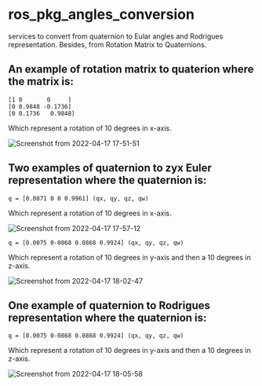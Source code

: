 # ros_pkg_angles_conversion
services to convert from quaternion to Eular angles and Rodrigues representation. Besides, from  Rotation Matrix to Quaternions.

## An example of rotation matrix to quaterion where the matrix is:

```
[1 0       0     ]
[0 0.9848 -0.1736]
[0 0.1736   0.9848] 
```
Which represent a rotation of 10 degrees in x-axis.

![Screenshot from 2022-04-17 17-51-51](https://user-images.githubusercontent.com/15234283/163733342-87c3c0c5-5437-475d-9139-9caedf7a7268.png)


## Two examples of quaternion to zyx Euler representation where the quaternion is:

```
q = [0.0871 0 0 0.9961] (qx, qy, qz, qw)
```
Which represent a rotation of 10 degrees in x-axis.

![Screenshot from 2022-04-17 17-57-12](https://user-images.githubusercontent.com/15234283/163733545-76b1be2c-1fc3-4f30-aac0-406c6e242300.png)

```
q = [0.0075 0-0868 0.0868 0.9924] (qx, qy, qz, qw)
```
Which represent a rotation of 10 degrees in y-axis and then a 10 degrees in z-axis.

![Screenshot from 2022-04-17 18-02-47](https://user-images.githubusercontent.com/15234283/163733708-5b395a77-5ba0-490e-a962-d997b868eeb0.png)


## One example of quaternion to Rodrigues representation where the quaternion is:

```
q = [0.0075 0-0868 0.0868 0.9924] (qx, qy, qz, qw)
```
Which represent a rotation of 10 degrees in y-axis and then a 10 degrees in z-axis.

![Screenshot from 2022-04-17 18-05-58](https://user-images.githubusercontent.com/15234283/163733904-fb7c0fed-37df-42d3-a493-ad1fdc6ba7c3.png)
